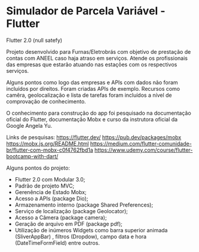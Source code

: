 # Simulador de Parcela Variável - Flutter

Flutter 2.0 (null satefy)

Projeto desenvolvido para Furnas/Eletrobrás com objetivo de prestação de contas com ANEEL caso haja atraso em serviços. Atende os profissionais das empresas que estarão atuando nas estações com os respectivos serviços.

Alguns pontos como logo das empresas e APIs com dados não foram incluídos por direitos. 
Foram criadas APIs de exemplo. Recursos como camêra, geolocalização e lista de tarefas foram incluídos a nível de comprovação de conhecimento.

O conhecimento para construção do app foi pesquisado na documentação oficial do Flutter, documentação Mobx e curso da instrutora oficial da Google Angela Yu.

Links de pesquisas:
https://flutter.dev/
https://pub.dev/packages/mobx
https://mobx.js.org/README.html
https://medium.com/flutter-comunidade-br/flutter-com-mobx-c0f4762fbd1a
https://www.udemy.com/course/flutter-bootcamp-with-dart/


Alguns pontos do projeto:

 - Flutter 2.0 com Modular 3.0;
 - Padrão de projeto MVC;
 - Gerenência de Estado Mobx;
 - Acesso a APIs (package Dio);
 - Armazenamento interno (package Shared Preferences);
 - Serviço de localização (package Geolocator);
 - Acesso a Câmera (package camera);
 - Geração de arquivo em PDF (package pdf);
 - Utilização de inúmeros Widgets como barra superior animada (SliverAppBar) , filtros (Dropdow), campo data e hora (DateTimeFormField) entre outros.

